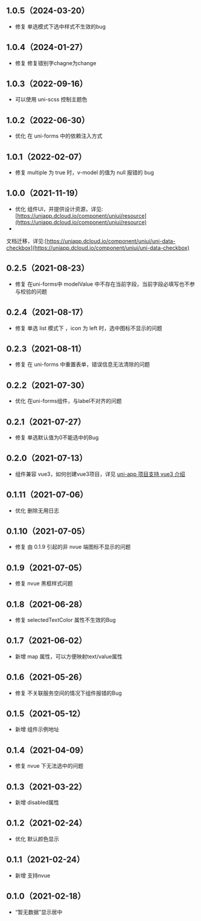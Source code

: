 ## 1.0.5（2024-03-20）

- 修复 单选模式下选中样式不生效的bug

## 1.0.4（2024-01-27）

- 修复 修复错别字chagne为change

## 1.0.3（2022-09-16）

- 可以使用 uni-scss 控制主题色

## 1.0.2（2022-06-30）

- 优化 在 uni-forms 中的依赖注入方式

## 1.0.1（2022-02-07）

- 修复 multiple 为 true 时，v-model 的值为 null 报错的 bug

## 1.0.0（2021-11-19）

- 优化
  组件UI，并提供设计资源，详见:[https://uniapp.dcloud.io/component/uniui/resource](https://uniapp.dcloud.io/component/uniui/resource)
-
文档迁移，详见:[https://uniapp.dcloud.io/component/uniui/uni-data-checkbox](https://uniapp.dcloud.io/component/uniui/uni-data-checkbox)

## 0.2.5（2021-08-23）

- 修复 在uni-forms中 modelValue 中不存在当前字段，当前字段必填写也不参与校验的问题

## 0.2.4（2021-08-17）

- 修复 单选 list 模式下 ，icon 为 left 时，选中图标不显示的问题

## 0.2.3（2021-08-11）

- 修复 在 uni-forms 中重置表单，错误信息无法清除的问题

## 0.2.2（2021-07-30）

- 优化 在uni-forms组件，与label不对齐的问题

## 0.2.1（2021-07-27）

- 修复 单选默认值为0不能选中的Bug

## 0.2.0（2021-07-13）

- 组件兼容 vue3，如何创建vue3项目，详见 [uni-app 项目支持 vue3 介绍](https://ask.dcloud.net.cn/article/37834)

## 0.1.11（2021-07-06）

- 优化 删除无用日志

## 0.1.10（2021-07-05）

- 修复 由 0.1.9 引起的非 nvue 端图标不显示的问题

## 0.1.9（2021-07-05）

- 修复 nvue 黑框样式问题

## 0.1.8（2021-06-28）

- 修复 selectedTextColor 属性不生效的Bug

## 0.1.7（2021-06-02）

- 新增 map 属性，可以方便映射text/value属性

## 0.1.6（2021-05-26）

- 修复 不关联服务空间的情况下组件报错的Bug

## 0.1.5（2021-05-12）

- 新增 组件示例地址

## 0.1.4（2021-04-09）

- 修复 nvue 下无法选中的问题

## 0.1.3（2021-03-22）

- 新增 disabled属性

## 0.1.2（2021-02-24）

- 优化 默认颜色显示

## 0.1.1（2021-02-24）

- 新增 支持nvue

## 0.1.0（2021-02-18）

- “暂无数据”显示居中
